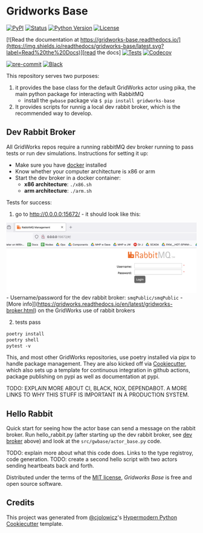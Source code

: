 # Gridworks Base

[![PyPI](https://img.shields.io/pypi/v/gridworks-base.svg)][pypi_]
[![Status](https://img.shields.io/pypi/status/gridworks-base.svg)][status]
[![Python Version](https://img.shields.io/pypi/pyversions/gridworks-base)][python version]
[![License](https://img.shields.io/pypi/l/gridworks-base)][license]

[![Read the documentation at https://gridworks-base.readthedocs.io/](https://img.shields.io/readthedocs/gridworks-base/latest.svg?label=Read%20the%20Docs)][read the docs]
[![Tests](https://github.com/thegridelectric/gridworks-base/workflows/Tests/badge.svg)][tests]
[![Codecov](https://codecov.io/gh/thegridelectric/gridworks-base/branch/main/graph/badge.svg)][codecov]

[![pre-commit](https://img.shields.io/badge/pre--commit-enabled-brightgreen?logo=pre-commit&logoColor=white)][pre-commit]
[![Black](https://img.shields.io/badge/code%20style-black-000000.svg)][black]

[pypi_]: https://pypi.org/project/gridworks-base/
[status]: https://pypi.org/project/gridworks-base/
[python version]: https://pypi.org/project/gridworks-base
[read the docs]: https://gridworks-base.readthedocs.io/
[tests]: https://github.com/thegridelectric/gridworks-base/actions?workflow=Tests
[codecov]: https://app.codecov.io/gh/thegridelectric/gridworks-base
[pre-commit]: https://github.com/pre-commit/pre-commit
[black]: https://github.com/psf/black

This repository serves two purposes:
  1. it provides the base class for the default GridWorks actor using pika, the main python package for interacting with RabbitMQ
        - install the `gwbase` package via 
    ```
    $ pip install gridworks-base
    ```
  2. It provides scripts for runnig a local dev rabbit broker, which is the recommended way to develop.
   
## Dev Rabbit Broker


All GridWorks repos require a running rabbitMQ dev broker running to pass tests or run dev simulations.  Instructions for setting it up:

  - Make sure you have [docker](https://www.docker.com/products/docker-desktop/) installed
  - Know whether your computer architecture is x86 or arm
  - Start the dev broker in a docker container:
    - **x86 architecture**: `./x86.sh`
    - **arm architecture**: `./arm.sh`

Tests for success:
  1) go to http://0.0.0.0:15672/ - it should look like this:

![alt_text](docs/images/dev-broker-login.png)
    - Username/password for the dev rabbit broker: `smqPublic/smqPublic`
    - [More info]](https://gridworks.readthedocs.io/en/latest/gridworks-broker.html) on the GridWorks use of rabbit brokers

  2) tests pass
  ```
  poetry install
  poetry shell
  pytest -v
  ```

This, and most other GridWorks repositories, use poetry installed via pipx to handle package management. They are also kicked off via  [Cookiecutter](https://cookiecutter-hypermodern-python.readthedocs.io/en/2022.6.3.post1/quickstart.html), which also sets up a template for continuous integration in github actions, package publishing on pypi as well as documentation at pypi.  

TODO: EXPLAIN MORE ABOUT CI, BLACK, NOX, DEPENDABOT. A MORE LINKS TO WHY THIS STUFF IS IMPORTANT IN A PRODUCTION SYSTEM. 


## Hello Rabbit

Quick start for seeing how the actor base can send a message on the rabbit broker. Run hello_rabbit.py (after starting up the dev rabbit broker, see [dev broker](dev-rabbit-broker) above) and look at the `src/gwbase/actor_base.py` code.

TODO: explain more about what this code does. Links to the type registroy, code generation.
TODO: create a second hello script with two actors sending heartbeats back and forth. 

Distributed under the terms of the [MIT license][license],
_Gridworks Base_ is free and open source software.


## Credits

This project was generated from [@cjolowicz]'s [Hypermodern Python Cookiecutter] template.

[@cjolowicz]: https://github.com/cjolowicz
[pypi]: https://pypi.org/
[hypermodern python cookiecutter]: https://github.com/cjolowicz/cookiecutter-hypermodern-python
[file an issue]: https://github.com/thegridelectric/gridworks-base/issues
[pip]: https://pip.pypa.io/

<!-- github-only -->

[license]: https://github.com/thegridelectric/gridworks-base/blob/main/LICENSE
[contributor guide]: https://github.com/thegridelectric/gridworks-base/blob/main/CONTRIBUTING.md
[command-line reference]: https://gridworks-base.readthedocs.io/en/latest/usage.html
